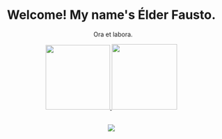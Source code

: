 <h1 align="center"> Welcome! My name's Élder Fausto.</h1>

<p align="center">&nbsp; Ora et labora. </p>

<div align="center">
  <a href="https://github.com/elderfausto">
  <img height="148em" src="https://github-readme-stats.vercel.app/api/top-langs/?username=ElderFausto&layout=compact&langs_count=8&theme=dark&hide_border=true"/>
  <img height="150em" src="https://github-profile-summary-cards.vercel.app/api/cards/profile-details?username=ElderFausto&theme=dark"/>
</div>
  
<div style="display: inline_block"><br>
  <p align="center">
    <a href="https://skillicons.dev">
      <img src="https://skillicons.dev/icons?i=javascript,ts,java,react,svelte,tailwind,nodejs,mysql,mongodb,firebase,vite" />
    </a>
  </p>
</div>
  
##
 


